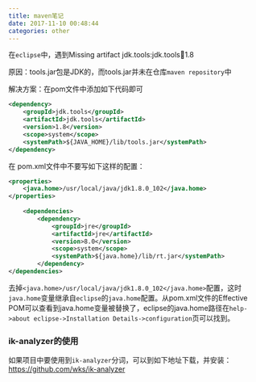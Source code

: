 ```yaml
---
title: maven笔记
date: 2017-11-10 00:48:44
categories: other
---
```

在`eclipse`中，遇到Missing artifact jdk.tools:jdk.tools:jar:1.8

原因：tools.jar包是JDK的，而tools.jar并未在仓库`maven repository`中

解决方案：在pom文件中添加如下代码即可
``` xml
<dependency>
	<groupId>jdk.tools</groupId>
	<artifactId>jdk.tools</artifactId>
	<version>1.8</version>
	<scope>system</scope>
	<systemPath>${JAVA_HOME}/lib/tools.jar</systemPath>
</dependency>
```

在 pom.xml文件中不要写如下这样的配置：
``` xml
<properties>
	<java.home>/usr/local/java/jdk1.8.0_102</java.home>
</properties>
	
	<dependencies>
		<dependency>
			<groupId>jre</groupId>
			<artifactId>jre</artifactId>
			<version>8.0</version>
			<scope>system</scope>
			<systemPath>${java.home}/lib/rt.jar</systemPath>
		</dependency>
</dependencies>
```
去掉`<java.home>/usr/local/java/jdk1.8.0_102</java.home>`配置，这时`java.home`变量继承自`eclipse`的`java.home`配置。从pom.xml文件的Effective POM可以查看到java.home变量被替换了，eclipse的java.home路径在`help->about eclipse->Installation Details->configuration`页可以找到。

### ik-analyzer的使用
如果项目中要使用到`ik-analyzer`分词，可以到如下地址下载，并安装：
https://github.com/wks/ik-analyzer
